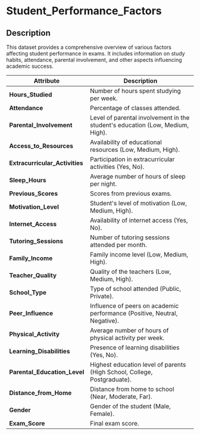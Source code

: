 # Student_Performance_Factors

## Description
This dataset provides a comprehensive overview of various factors affecting student performance in exams. It includes information on study habits, attendance, parental involvement, and other aspects influencing academic success.

| Attribute                 | Description                                                                 |
|---------------------------|-----------------------------------------------------------------------------|
| **Hours_Studied**         | Number of hours spent studying per week.                                    |
| **Attendance**            | Percentage of classes attended.                                             |
| **Parental_Involvement**  | Level of parental involvement in the student's education (Low, Medium, High).|
| **Access_to_Resources**   | Availability of educational resources (Low, Medium, High).                   |
| **Extracurricular_Activities** | Participation in extracurricular activities (Yes, No).                    |
| **Sleep_Hours**           | Average number of hours of sleep per night.                                  |
| **Previous_Scores**       | Scores from previous exams.                                                  |
| **Motivation_Level**      | Student's level of motivation (Low, Medium, High).                           |
| **Internet_Access**       | Availability of internet access (Yes, No).                                   |
| **Tutoring_Sessions**     | Number of tutoring sessions attended per month.                              |
| **Family_Income**         | Family income level (Low, Medium, High).                                     |
| **Teacher_Quality**       | Quality of the teachers (Low, Medium, High).                                 |
| **School_Type**           | Type of school attended (Public, Private).                                   |
| **Peer_Influence**        | Influence of peers on academic performance (Positive, Neutral, Negative).    |
| **Physical_Activity**     | Average number of hours of physical activity per week.                       |
| **Learning_Disabilities** | Presence of learning disabilities (Yes, No).                                 |
| **Parental_Education_Level** | Highest education level of parents (High School, College, Postgraduate).    |
| **Distance_from_Home**    | Distance from home to school (Near, Moderate, Far).                          |
| **Gender**                | Gender of the student (Male, Female).                                        |
| **Exam_Score**            | Final exam score.                                                            |
